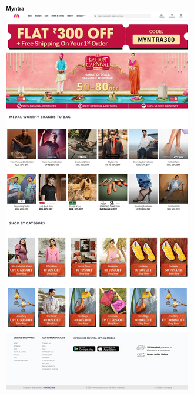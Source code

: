 <b>Myntra</b>
![image alt](https://github.com/Huzaifa-the-programmer/Myntra/blob/5d63e025b67498b9d5537f9dd2ab368813579292/Screenshot_21-12-2024_201855_127.0.0.1.jpeg)
